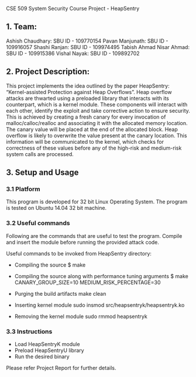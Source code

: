 CSE 509 System Security
Course Project - HeapSentry

## 1. Team:
Ashish Chaudhary: SBU ID - 109770154
Pavan Manjunath: SBU ID - 109916057
Shashi Ranjan: SBU ID - 109974495
Tabish Ahmad Nisar Ahmad: SBU ID - 109915386
Vishal Nayak: SBU ID - 109892702

## 2. Project Description:
This project implements the idea outlined by the paper HeapSentry: “Kernel-assisted Protection against
Heap Overflows”. Heap overflow attacks are thwarted using a preloaded library that interacts with its
counterpart, which is a kernel module. These components will interact with each other, identify the exploit
and take corrective action to ensure security. This is achieved by creating a fresh canary for every invocation
of malloc/calloc/realloc and associating it with the allocated memory location. The canary value will be
placed at the end of the allocated block. Heap overflow is likely to overwrite the value present at the canary
location. This information will be communicated to the kernel, which checks for correctness of these values
before any of the high-risk and medium-risk system calls are processed.

## 3. Setup and Usage
### 3.1 Platform
This program is developed for 32 bit Linux Operating System. The program is tested on Ubuntu 14.04 32
bit machine.

### 3.2 Useful commands
Following are the commands that are useful to test the program. Compile and insert the module before
running the provided attack code.

Useful commands to be invoked from HeapSentry directory:

- Compiling the source
$ make

- Compiling the source along with performance tuning arguments
$ make CANARY_GROUP_SIZE=10 MEDIUM_RISK_PERCENTAGE=30

- Purging the build artifacts
make clean

- Inserting kernel module
sudo insmod src/heapsentryk/heapsentryk.ko

- Removing the kernel module
sudo rmmod heapsentryk

### 3.3 Instructions
- Load HeapSentryK module
- Preload HeapSentryU library
- Run the desired binary

Please refer Project Report for further details.
